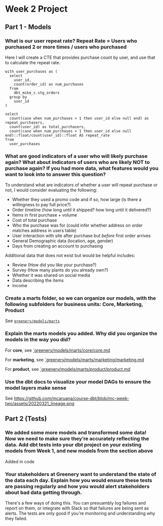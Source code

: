# Week 2 Project

## Part 1 - Models

### What is our user repeat rate? Repeat Rate = Users who purchased 2 or more times / users who purchased
Here I will create a CTE that provides purchase count by user, and use that to calculate the repeat rate. 
```
with user_purchases as (
  select
    user_id,
    count(order_id) as num_purchases
  from
    dbt_mike_c.stg_orders
  group by
    user_id
)

select
  count(case when num_purchases > 1 then user_id else null end) as repeat_purchasers,
  count(user_id) as total_purchasers,
  count(case when num_purchases > 1 then user_id else null end)::float/count(user_id)::float AS repeat_rate
from
  user_purchases
```

### What are good indicators of a user who will likely purchase again? What about indicators of users who are likely NOT to purchase again? If you had more data, what features would you want to look into to answer this question?

To understand what are indicators of whether a user will repeat purchase or not, I would consider evaluating the following:
 * Whether they used a promo code and if so, how large (is there a willingness to pay full price?)
 * Order timeline (how long until it shipped? how long until it delivered?)
 * Items in first purchase + volume
 * Cost of total purchase
 * Who the purchase was for (could infer whether address on order matches address in users table)
 * User interaction with site after purchase but _before_ first order arrives
 * General Demographic data (location, age, gender)
 * Days from creating an account to purchasing
 
 Additional data that does not exist but would be helpful includes:
  * Review (How did you like your purchase?)
  * Survey (How many plants do you already own?)
  * Whether it was shared on social media
  * Data describing the items
  * Income

### Create a marts folder, so we can organize our models, with the following subfolders for business units: Core, Marketing, Product

See [`greenery/models/marts`](https://github.com/mcaruana/course-dbt/tree/mc-week-two/greenery/models/marts)

### Explain the marts models you added. Why did you organize the models in the way you did?

For **core**, see [`greenery/models/marts/core/core.md](https://github.com/mcaruana/course-dbt/tree/mc-week-two/greenery/models/marts/core/core.md)

For **marketing**, see [`greenery/models/marts/marketing/marketing.md](https://github.com/mcaruana/course-dbt/tree/mc-week-two/greenery/models/marts/marketing/marketing.md)

For **product**, see [`greenery/models/marts/product/product.md](https://github.com/mcaruana/course-dbt/tree/mc-week-two/greenery/models/marts/product/product.md)

### Use the dbt docs to visualize your model DAGs to ensure the model layers make sense

See https://github.com/mcaruana/course-dbt/blob/mc-week-two/assets/20220321_lineage.png

## Part 2 (Tests)

### We added some more models and transformed some data! Now we need to make sure they’re accurately reflecting the data. Add dbt tests into your dbt project on your existing models from Week 1, and new models from the section above

Added in code

### Your stakeholders at Greenery want to understand the state of the data each day. Explain how you would ensure these tests are passing regularly and how you would alert stakeholders about bad data getting through.

There's a few ways of doing this. You can presuambly log failures and report on them, or integrate with Slack so that failures are being sent as alerts. The tests are only good if you're monitoring and understanding why they failed. 